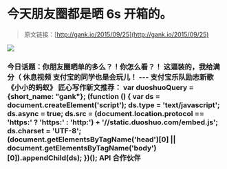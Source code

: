 # 今天朋友圈都是晒 6s 开箱的。

> 原文链接：[http://gank.io/2015/09/25](http://gank.io/2015/09/25)

![](http://ww2.sinaimg.cn/large/7a8aed7bgw1ewees6m58qj20dw0kuadj.jpg)

### 今日话题：你朋友圈晒单的多么？！你怎么看？！                                                                        这逼装的，我给满分（ 休息视频                                                                                            支付宝的同学也是会玩儿！ --- 支付宝乐队励志新歌《小小的蚂蚁》                                                                                    匠心写作新文推荐：                                                                                var duoshuoQuery = {short_name: "gank"};    (function () {        var ds = document.createElement('script');        ds.type = 'text/javascript';        ds.async = true;        ds.src = (document.location.protocol == 'https:' ? 'https:' : 'http:') + '//static.duoshuo.com/embed.js';        ds.charset = 'UTF-8';        (document.getElementsByTagName('head')[0]        || document.getElementsByTagName('body')[0]).appendChild(ds);    })();                                API                            合作伙伴                                    


